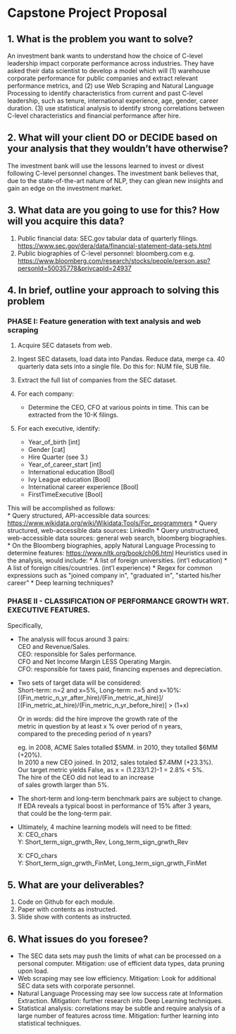 # Capstone Project Proposal

## 1. What is the problem you want to solve?

An investment bank wants to understand how the choice of C-level leadership
impact corporate performance across industries. They have asked their data
scientist to develop a model which will
(1) warehouse corporate performance for public companies and extract relevant performance metrics, and
(2) use Web Scraping and Natural Language Processing to identify characteristics
from current and past C-level leadership, such as tenure, international experience,
age, gender, career duration.
(3) use statistical analysis to identify strong correlations between C-level
characteristics and financial performance after hire.

## 2. What will your client DO or DECIDE based on your analysis that they wouldn’t have otherwise?

The investment bank will use the lessons learned to invest or divest following C-level personnel changes.
The investment bank believes that, due to the state-of-the-art nature of NLP,
they can glean new insights and gain an edge on the investment market.

## 3. What data are you going to use for this? How will you acquire this data?

1. Public financial data: SEC.gov tabular data of quarterly filings.
https://www.sec.gov/dera/data/financial-statement-data-sets.html
2. Public biographies of C-level personnel: bloomberg.com
e.g. https://www.bloomberg.com/research/stocks/people/person.asp?personId=50035778&privcapId=24937

## 4. In brief, outline your approach to solving this problem

### PHASE I: Feature generation with text analysis and web scraping

1. Acquire SEC datasets from web.

2. Ingest SEC datasets, load data into Pandas. Reduce data, merge ca. 40 quarterly
data sets into a single file. Do this for: NUM file, SUB file.

3. Extract the full list of companies from the SEC dataset.

4. For each company:
	* Determine the CEO, CFO at various points in time. This can be extracted from the 10-K filings.

5. For each executive, identify:
	* Year_of_birth [int]
	* Gender [cat]
	* Hire Quarter (see 3.)
	* Year_of_career_start [int]
	* International education [Bool]
	* Ivy League education [Bool]
	* International career experience [Bool]
	* FirstTimeExecutive [Bool]

This will be accomplished as follows:  
	* Query structured, API-accessible data sources: https://www.wikidata.org/wiki/Wikidata:Tools/For_programmers
	* Query structured, web-accessible data sources: LinkedIn
	* Query unstructured, web-accessible data sources: general web search, bloomberg biographies.  
	* On the Bloomberg biographies, apply Natural Language Processing to determine features: https://www.nltk.org/book/ch06.html
	Heuristics used in the analysis, would include:
	* A list of foreign universities. (int'l education)
	* A list of foreign cities/countries. (int'l experience)
	* Regex for common expressions such as "joined company in", "graduated in",
	"started his/her career"
	* Deep learning techniques?

### PHASE II - CLASSIFICATION OF PERFORMANCE GROWTH WRT. EXECUTIVE FEATURES.

Specifically,  

* The analysis will focus around 3 pairs:  
  CEO and Revenue/Sales.  
    CEO: responsible for Sales performance.  
  CFO and Net Income Margin LESS Operating Margin.  
    CFO: responsible for taxes paid, financing expenses and depreciation.  

* Two sets of target data will be considered:  
  Short-term: n=2 and x=5%, Long-term: n=5 and x=10%:  
  [(Fin_metric_n_yr_after_hire)/(Fin_metric_at_hire)]/
  [(Fin_metric_at_hire)/(Fin_metric_n_yr_before_hire)] > (1+x)

  Or in words: did the hire improve the growth rate of the  
  metric in question by at least x % over period of n years,  
  compared to the preceding period of n years?

  eg. in 2008, ACME Sales totalled $5MM. in 2010, they totalled $6MM (+20%).  
  In 2010 a new CEO joined. In 2012, sales totaled $7.4MM (+23.3%).  
  Our target metric yields False, as x = (1.233/1.2)-1 = 2.8% < 5%.  
  The hire of the CEO did not lead to an increase  
  of sales growth larger than 5%.

 * The short-term and long-term benchmark pairs are subject to change.  
   If EDA reveals a typical boost in performance of 15% after 3 years,  
   that could be the long-term pair.

 * Ultimately, 4 machine learning models will need to be fitted:  
   	X: CEO_chars  
	Y: Short_term_sign_grwth_Rev, Long_term_sign_grwth_Rev  

	X: CFO_chars  
	Y: Short_term_sign_grwth_FinMet, Long_term_sign_grwth_FinMet  


## 5. What are your deliverables?

1. Code on Github for each module.
2. Paper with contents as instructed.
3. Slide show with contents as instructed.

## 6. What issues do you foresee?

* The SEC data sets may push the limits of what can be processed on a personal computer. Mitigation: use of efficient data types, data pruning upon load.
* Web scraping may see low efficiency. Mitigation: Look for additional SEC data sets with corporate personnel.
* Natural Language Processing may see low success rate at Information Extraction. Mitigation: further research into Deep Learning techniques.
* Statistical analysis: correlations may be subtle and require analysis of a large number of features across time. Mitigation: further learning into statistical techniques.
